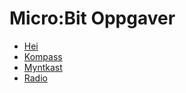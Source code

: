 # Micro:Bit Oppgaver

- [Hei](microbit/hello/index.md)
- [Kompass](microbit/compass/index.md)
- [Myntkast](microbit/coin-toss/index.md)
- [Radio](microbit/radio/index.md)
